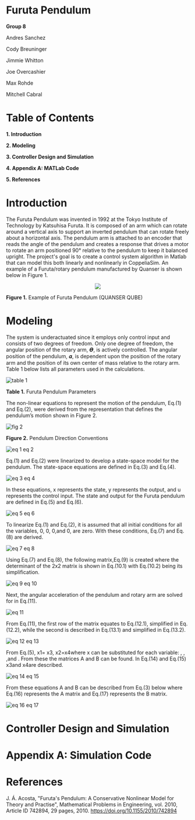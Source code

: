 # Furuta Pendulum
**Group 8**

Andres Sanchez

Cody Breuninger

Jimmie Whitton

Joe Overcashier

Max Rohde

Mitchell Cabral

# Table of Contents
**1. Introduction**

**2. Modeling**

**3. Controller Design and Simulation**

**4. Appendix A: MATLab Code**

**5. References**

# **Introduction**

The Furuta Pendulum was invented in 1992 at the Tokyo Institute of Technology by Katsuhisa Furuta. It is composed of an arm which can rotate around a vertical axis to support an 
inverted pendulum that can rotate freely about a horizontal axis. The pendulum arm is attached to an encoder that reads the angle of the pendulum and creates a response that 
drives a motor to rotate an arm positioned 90° relative to the pendulum to keep it balanced upright. The project's goal is to create a control system algorithm in Matlab that can 
model this both linearly and nonlinearly in CoppeliaSim. An example of a Furuta/rotary pendulum manufactured by Quanser is shown below in Figure 1.

<div style="text-align:center"><img src="![fig 1](https://user-images.githubusercontent.com/84546893/119276584-c7d23a80-bbcf-11eb-8dbb-872fc528ce85.png)" /></div>

**Figure 1.** Example of Furuta Pendulum (QUANSER QUBE)

# **Modeling**

The system is underactuated since it employs only control input and consists of two degrees of freedom. Only one degree of freedom, the angular position of the rotary arm, 𝜭, is actively controlled. The angular position of the pendulum, 𝜶, is dependent upon the position of the rotary arm and the position of its own center of mass relative to the rotary arm. Table 1 below lists all parameters used in the calculations.

![table 1](https://user-images.githubusercontent.com/84546893/119276655-20093c80-bbd0-11eb-97a4-9fb43ccccc0d.png)

**Table 1.** Furuta Pendulum Parameters

The non-linear equations to represent the motion of the pendulum, Eq.(1) and Eq.(2), were derived from the representation that defines the pendulum’s motion shown in Figure 2.

![fig 2](https://user-images.githubusercontent.com/84546893/119276700-66f73200-bbd0-11eb-9581-d03918bab300.png)

**Figure 2.** Pendulum Direction Conventions

![eq 1 eq 2](https://user-images.githubusercontent.com/84546893/119276696-61015100-bbd0-11eb-9c57-1db25746f288.png)

Eq.(1) and Eq.(2) were linearized to develop a state-space model for the pendulum. The state-space equations are defined in Eq.(3) and Eq.(4).

![eq 3 eq 4](https://user-images.githubusercontent.com/84546893/119276749-afaeeb00-bbd0-11eb-8b05-4f82e3e8e89a.png)

In these equations, x represents the state, y represents the output, and u represents the control input. The state and output for the Furuta pendulum are defined in Eq.(5) and Eq.(6).

![eq 5 eq 6](https://user-images.githubusercontent.com/84546893/119276790-e422a700-bbd0-11eb-8e15-1392640b17b1.png)

To linearize Eq.(1) and Eq.(2), it is assumed that all initial conditions for all the variables, 0, 0, 0,and 0, are zero. With these conditions, Eq.(7) and Eq.(8) are derived.

![eq 7 eq 8](https://user-images.githubusercontent.com/84546893/119276816-0b797400-bbd1-11eb-998f-890dc13b3e73.png)

Using Eq.(7) and Eq.(8), the following matrix,Eq.(9) is created where the determinant of the 2x2 matrix is shown in Eq.(10.1) with Eq.(10.2) being its simplification. 

![eq 9 eq 10](https://user-images.githubusercontent.com/84546893/119276837-28ae4280-bbd1-11eb-9f8b-cc0399337ea7.png)

Next, the angular acceleration of the pendulum and rotary arm are solved for in Eq.(11).

![eq 11](https://user-images.githubusercontent.com/84546893/119276849-349a0480-bbd1-11eb-8bf3-24dbe5fdc262.png)

From Eq.(11), the first row of the matrix equates to Eq.(12.1), simplified in Eq.(12.2), while the second is described in Eq.(13.1) and simplified in Eq.(13.2).

![eq 12 eq 13](https://user-images.githubusercontent.com/84546893/119276877-5a270e00-bbd1-11eb-83c3-04c572ab4f45.png)

From Eq.(5),  x1= x3,  x2=x4where x can be substituted for each variable: , ,  ,and  . From these the matrices A and B can be found. In Eq.(14) and Eq.(15)  x3and  x4are described.

![eq 14 eq 15](https://user-images.githubusercontent.com/84546893/119276911-86428f00-bbd1-11eb-9710-dbecc135b3e6.png)

From these equations A and B can be described from Eq.(3) below where Eq.(16) represents the A matrix and Eq.(17) represents the B matrix.

![eq 16 eq 17](https://user-images.githubusercontent.com/84546893/119276918-8e9aca00-bbd1-11eb-839b-49d308a076de.png)

# Controller Design and Simulation

# Appendix A: Simulation Code

# References

J. Á. Acosta, "Furuta's Pendulum: A Conservative Nonlinear Model for Theory and Practise", Mathematical Problems in Engineering, vol. 2010, Article ID 742894, 29 pages, 2010. https://doi.org/10.1155/2010/742894



